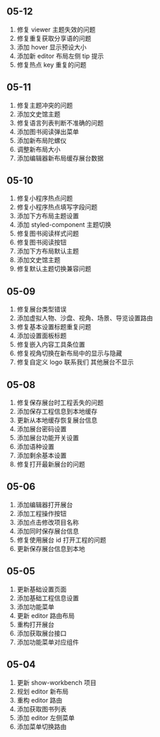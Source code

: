 ## 05-12

1. 修复 viewer 主题失效的问题
2. 修复重复获取分享语的问题
3. 添加 hover 显示预设大小
4. 添加新 editor 布局左侧 tip 提示
5. 修复热点 key 重复的问题

## 05-11

1. 修复主题冲突的问题
2. 添加文史馆主题
4. 修复语言列表判断不准确的问题
5. 添加图书阅读弹出菜单
6. 添加新布局陀螺仪
7. 调整新布局大小
8. 添加编辑器新布局缓存展台数据

## 05-10

1. 修复小程序热点问题
2. 修复小程序热点填写字段问题
3. 添加下方布局主题设置
4. 添加 styled-component 主题切换
5. 修复图书阅读样式问题
6. 修复图书阅读按钮
7. 添加下方布局默认主题
8. 添加文史馆主题
9. 修复默认主题切换兼容问题

## 05-09

1. 修复展台类型错误
2. 添加虚拟人物、沙盘、视角、场景、导览设置路由
3. 修复基本设置标题重复问题
4. 添加设置面板标题
5. 修复嵌入内容工具条位置
6. 修复视角切换在新布局中的显示与隐藏
7. 修复自定义 logo 联系我们 其他展台不显示

## 05-08

1. 修复保存展台时工程丢失的问题
2. 添加保存工程信息到本地缓存
3. 更新从本地缓存恢复展台信息
4. 添加展台密码设置
5. 添加展台功能开关设置
6. 添加语种设置
7. 添加剩余基本设置
8. 修复打开最新展台的问题

##  05-06

1. 添加编辑器打开展台
2. 添加工程操作按钮
3. 添加点击修改项目名称
4. 添加同时保存展台信息
5. 修复使用展台 id 打开工程的问题
6. 更新保存展台信息到本地

## 05-05

1. 更新基础设置页面
2. 添加基础工程信息设置
3. 添加功能菜单
4. 更新 editor 路由布局
5. 重构打开展台
6. 添加获取展台接口
7. 添加功能菜单对应组件

## 05-04

1. 更新 show-workbench 项目
2. 规划 editor 新布局
3. 重构 editor 路由
4. 添加获取图书列表
5. 添加 editor 左侧菜单
6. 添加菜单切换路由